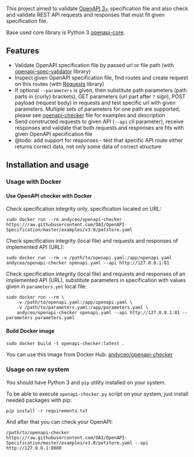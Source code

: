 This project aimed to validate [OpenAPI 3+](https://github.com/OAI/OpenAPI-Specification) specification file and also check and validate REST API requests and responses that must fit given specification file.

Base used core library is Python 3 [openapi-core](https://github.com/p1c2u/openapi-core).

## Features

- Validate OpenAPI specification file by passed url or file path (with [openapi-spec-validator](https://github.com/p1c2u/openapi-spec-validator) library)
- Inspect given OpenAPI specification file, find routes and create request on this routes (with [Requests](http://docs.python-requests.org/) library)
- If optional `--parameters` is given, then substitute path parameters (path parts in {curly} brackets), GET parameters (url part after `?` sign), POST payload (request body) in requests and test specific url with given parameters. Multiple sets of parameters for one path are supported, please see [openapi-checker](openapi-checker/parameters-sample.yaml) file for examples and description
- Send constructed requests to given API (`--api` cli parameter), receive responses and validate that both requests and responses are fits with given OpenAPI specification file
- @todo: add support for responses - test that specific API route either returns correct data, not only some data of correct structure


## Installation and usage

### Usage with Docker

#### Use OpenAPI checker with Docker

Check specification integrity only, specification located on URL:

    sudo docker run --rm andyceo/openapi-checker https://raw.githubusercontent.com/OAI/OpenAPI-Specification/master/examples/v3.0/petstore.yaml

Check specification integrity (local file) and requests and responses of implemented API (URL):

    sudo docker run --rm -v /path/to/openapi.yaml:/app/openapi.yaml andyceo/openapi-checker openapi.yaml --api http://127.0.0.1:81

Check specification integrity (local file) and requests and responses of an implemented API (URL), substitute parameters in specification with values given in `parameters.yml` local file:

    sudo docker run --rm \
        -v /path/to/openapi.yaml:/app/openapi.yaml \
        -v /path/to/parameters.yaml:/app/parameters.yaml \
        andyceo/openapi-checker openapi.yaml --api http://127.0.0.1:81 --parameters parameters.yaml

#### Build Docker image

    sudo docker build -t openapi-checker:latest .

You can use this image from Docker Hub: [andyceo/openapi-checker](https://hub.docker.com/r/andyceo/openapi-checker)


### Usage on raw system

You should have Python 3 and `pip` utility installed on your system.

To be able to execute `openapi-checker.py` script on your system, just install needed packages with pip:

    pip install -r requirements.txt

And after that you can check your OpenAPI:

    /path/to/openapi-checker https://raw.githubusercontent.com/OAI/OpenAPI-Specification/master/examples/v3.0/petstore.yaml --api http://127.0.0.1:8080
